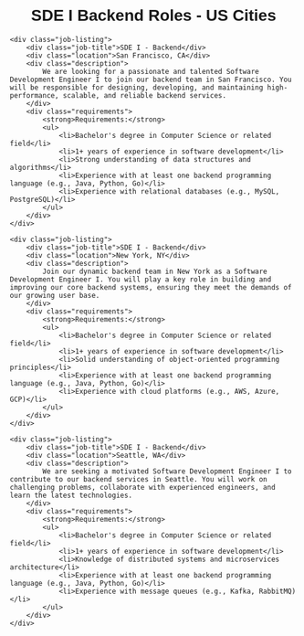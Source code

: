 <!DOCTYPE html>
<html lang="en">
<head>
    <meta charset="UTF-8">
    <meta name="viewport" content="width=device-width, initial-scale=1.0">
    <title>SDE I Backend Roles - US Cities</title>
    <style>
        body {
            font-family: Arial, sans-serif;
            margin: 20px;
        }
        h1 {
            text-align: center;
        }
        .job-listing {
            border: 1px solid #ccc;
            padding: 10px;
            margin-bottom: 20px;
        }
        .job-title {
            font-size: 1.2em;
            font-weight: bold;
            margin-bottom: 5px;
        }
        .location {
            font-style: italic;
            margin-bottom: 5px;
        }
        .description {
            margin-bottom: 10px;
        }
        .requirements {
            margin-top: 10px;
        }
        ul {
            list-style-type: disc;
            margin-left: 20px;
        }
    </style>
</head>
<body>
    <h1>SDE I Backend Roles - US Cities</h1>

    <div class="job-listing">
        <div class="job-title">SDE I - Backend</div>
        <div class="location">San Francisco, CA</div>
        <div class="description">
            We are looking for a passionate and talented Software Development Engineer I to join our backend team in San Francisco. You will be responsible for designing, developing, and maintaining high-performance, scalable, and reliable backend services.
        </div>
        <div class="requirements">
            <strong>Requirements:</strong>
            <ul>
                <li>Bachelor's degree in Computer Science or related field</li>
                <li>1+ years of experience in software development</li>
                <li>Strong understanding of data structures and algorithms</li>
                <li>Experience with at least one backend programming language (e.g., Java, Python, Go)</li>
                <li>Experience with relational databases (e.g., MySQL, PostgreSQL)</li>
            </ul>
        </div>
    </div>

    <div class="job-listing">
        <div class="job-title">SDE I - Backend</div>
        <div class="location">New York, NY</div>
        <div class="description">
            Join our dynamic backend team in New York as a Software Development Engineer I. You will play a key role in building and improving our core backend systems, ensuring they meet the demands of our growing user base.
        </div>
        <div class="requirements">
            <strong>Requirements:</strong>
            <ul>
                <li>Bachelor's degree in Computer Science or related field</li>
                <li>1+ years of experience in software development</li>
                <li>Solid understanding of object-oriented programming principles</li>
                <li>Experience with at least one backend programming language (e.g., Java, Python, Go)</li>
                <li>Experience with cloud platforms (e.g., AWS, Azure, GCP)</li>
            </ul>
        </div>
    </div>

    <div class="job-listing">
        <div class="job-title">SDE I - Backend</div>
        <div class="location">Seattle, WA</div>
        <div class="description">
            We are seeking a motivated Software Development Engineer I to contribute to our backend services in Seattle. You will work on challenging problems, collaborate with experienced engineers, and learn the latest technologies.
        </div>
        <div class="requirements">
            <strong>Requirements:</strong>
            <ul>
                <li>Bachelor's degree in Computer Science or related field</li>
                <li>1+ years of experience in software development</li>
                <li>Knowledge of distributed systems and microservices architecture</li>
                <li>Experience with at least one backend programming language (e.g., Java, Python, Go)</li>
                <li>Experience with message queues (e.g., Kafka, RabbitMQ)</li>
            </ul>
        </div>
    </div>
</body>
</html>